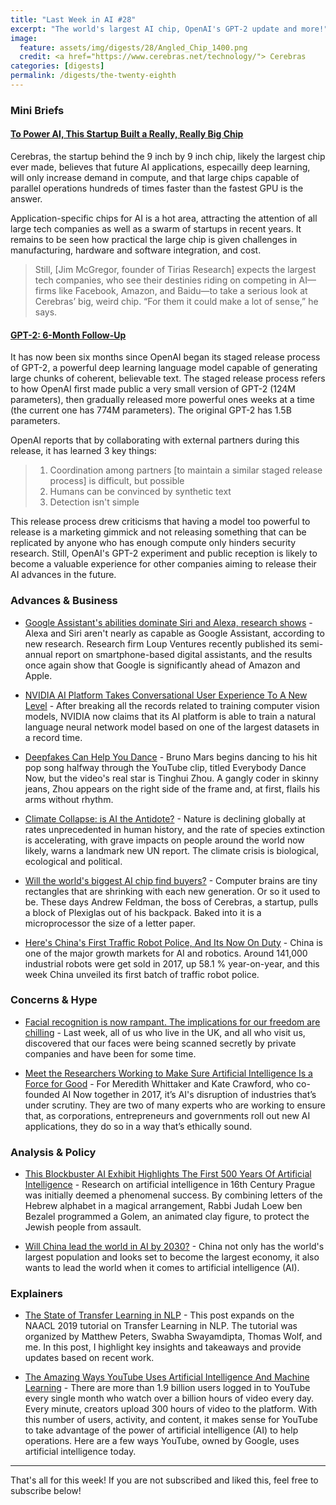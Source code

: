 ```yaml
---
title: "Last Week in AI #28"
excerpt: "The world's largest AI chip, OpenAI's GPT-2 update and more!"
image: 
  feature: assets/img/digests/28/Angled_Chip_1400.png
  credit: <a href="https://www.cerebras.net/technology/"> Cerebras
categories: [digests]
permalink: /digests/the-twenty-eighth
---
```


### Mini Briefs

#### [To Power AI, This Startup Built a Really, Really Big Chip](https://www.wired.com/story/power-ai-startup-built-really-big-chip/)

Cerebras, the startup behind the 9 inch by 9 inch chip, likely the largest chip ever made, believes that future AI applications, especailly deep learning, will only increase demand in compute, and that large chips capable of parallel operations hundreds of times faster than the fastest GPU is the answer.

Application-specific chips for AI is a hot area, attracting the attention of all large tech companies as well as a swarm of startups in recent years.
It remains to be seen how practical the large chip is given challenges in manufacturing, hardware and software integration, and cost.

>Still, [Jim McGregor, founder of Tirias Research] expects the largest tech companies, who see their destinies riding on competing in AI—firms like Facebook, Amazon, and Baidu—to take a serious look at Cerebras’ big, weird chip. “For them it could make a lot of sense,” he says.

#### [GPT-2: 6-Month Follow-Up](https://openai.com/blog/gpt-2-6-month-follow-up/)

It has now been six months since OpenAI began its staged release process of GPT-2, a powerful deep learning language model capable of generating large chunks of coherent, believable text.
The staged release process refers to how OpenAI first made public a very small version of GPT-2 (124M parameters), then gradually released more powerful ones weeks at a time (the current one has 774M parameters).
The original GPT-2 has 1.5B parameters.

OpenAI reports that by collaborating with external partners during this release, it has learned 3 key things:

>1. Coordination among partners [to maintain a similar staged release process] is difficult, but possible
>2. Humans can be convinced by synthetic text
>3. Detection isn't simple

This release process drew criticisms that having a model too powerful to release is a marketing gimmick and not releasing something that can be replicated by anyone who has enough compute only hinders security research.
Still, OpenAI's GPT-2 experiment and public reception is likely to become a valuable experience for other companies aiming to release their AI advances in the future.

### Advances & Business

* [Google Assistant's abilities dominate Siri and Alexa, research shows](https://mashable.com/article/google-assistant-dominates-siri-alexa-research/) - Alexa and Siri aren't nearly as capable as Google Assistant, according to new research. Research firm Loup Ventures recently published its semi-annual report on smartphone-based digital assistants, and the results once again show that Google is significantly ahead of Amazon and Apple.

* [NVIDIA AI Platform Takes Conversational User Experience To A New Level](https://www.forbes.com/sites/janakirammsv/2019/08/18/nvidia-ai-platform-takes-conversational-user-experience-to-a-new-level/) - After breaking all the records related to training computer vision models, NVIDIA now claims that its AI platform is able to train a natural language neural network model based on one of the largest datasets in a record time.

* [Deepfakes Can Help You Dance](https://www.bloomberg.com/news/articles/2019-08-19/deepfakes-can-help-you-dance) - Bruno Mars begins dancing to his hit pop song halfway through the YouTube clip, titled Everybody Dance Now, but the video's real star is Tinghui Zhou. A gangly coder in skinny jeans, Zhou appears on the right side of the frame and, at first, flails his arms without rhythm.

* [Climate Collapse: is AI the Antidote?](https://www.forbes.com/sites/tomvanderark/2019/08/19/climate-collapse-is-ai-the-antidote/) - Nature is declining globally at rates unprecedented in human history, and the rate of species extinction is accelerating, with grave impacts on people around the world now likely, warns a landmark new UN report. The climate crisis is biological, ecological and political.

* [Will the world's biggest AI chip find buyers?](https://www.economist.com/business/2019/08/19/will-the-worlds-biggest-ai-chip-find-buyers) - Computer brains are tiny rectangles that are shrinking with each new generation. Or so it used to be. These days Andrew Feldman, the boss of Cerebras, a startup, pulls a block of Plexiglas out of his backpack. Baked into it is a microprocessor the size of a letter paper.

* [Here's China's First Traffic Robot Police, And Its Now On Duty](https://techgrabyte.com/chinas-first-traffic-robot-police/) - China is one of the major growth markets for AI and robotics. Around 141,000 industrial robots were get sold in 2017, up 58.1 % year-on-year, and this week China unveiled its first batch of traffic robot police.

### Concerns & Hype

* [Facial recognition is now rampant. The implications for our freedom are chilling](https://www.theguardian.com/commentisfree/2019/aug/18/facial-recognition-is-now-rampant-implications-for-our-freedom-are-chilling) - Last week, all of us who live in the UK, and all who visit us, discovered that our faces were being scanned secretly by private companies and have been for some time.

* [Meet the Researchers Working to Make Sure Artificial Intelligence Is a Force for Good](https://time.com/5659788/ai-good/) - For Meredith Whittaker and Kate Crawford, who co-founded AI Now together in 2017, it’s AI's disruption of industries that’s under scrutiny. They are two of many experts who are working to ensure that, as corporations, entrepreneurs and governments roll out new AI applications, they do so in a way that’s ethically sound.

### Analysis & Policy

* [This Blockbuster AI Exhibit Highlights The First 500 Years Of Artificial Intelligence](https://www.forbes.com/sites/jonathonkeats/2019/08/19/ai-barbican/) - Research on artificial intelligence in 16th Century Prague was initially deemed a phenomenal success. By combining letters of the Hebrew alphabet in a magical arrangement, Rabbi Judah Loew ben Bezalel programmed a Golem, an animated clay figure, to protect the Jewish people from assault.

* [Will China lead the world in AI by 2030?](https://www.nature.com/articles/d41586-019-02360-7) - China not only has the world's largest population and looks set to become the largest economy, it also wants to lead the world when it comes to artificial intelligence (AI).

### Explainers

* [The State of Transfer Learning in NLP](http://ruder.io/state-of-transfer-learning-in-nlp/) - This post expands on the NAACL 2019 tutorial on Transfer Learning in NLP. The tutorial was organized by Matthew Peters, Swabha Swayamdipta, Thomas Wolf, and me. In this post, I highlight key insights and takeaways and provide updates based on recent work.

* [The Amazing Ways YouTube Uses Artificial Intelligence And Machine Learning](https://www.forbes.com/sites/bernardmarr/2019/08/23/the-amazing-ways-youtube-uses-artificial-intelligence-and-machine-learning/) - There are more than 1.9 billion users logged in to YouTube every single month who watch over a billion hours of video every day. Every minute, creators upload 300 hours of video to the platform. With this number of users, activity, and content, it makes sense for YouTube to take advantage of the power of artificial intelligence (AI) to help operations. Here are a few ways YouTube, owned by Google, uses artificial intelligence today. 

<hr>

That's all for this week! If you are not subscribed and liked this, feel free to subscribe below!
